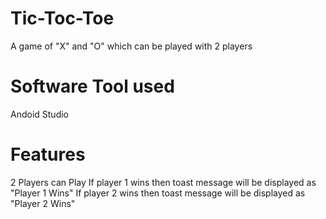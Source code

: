 # Tic-Toc-Toe
A game of "X" and "O" which can be played with 2 players

# Software Tool used
Andoid Studio

# Features
2 Players can Play
If player 1 wins then toast message will be displayed as "Player 1 Wins"
If player 2 wins then toast message will be displayed as "Player 2 Wins"
